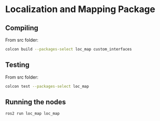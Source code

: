# Localization and Mapping Package

## Compiling

From src folder:
```sh
colcon build --packages-select loc_map custom_interfaces
```

## Testing

From src folder:
```sh
colcon test --packages-select loc_map
```

## Running the nodes
```sh
ros2 run loc_map loc_map
```
